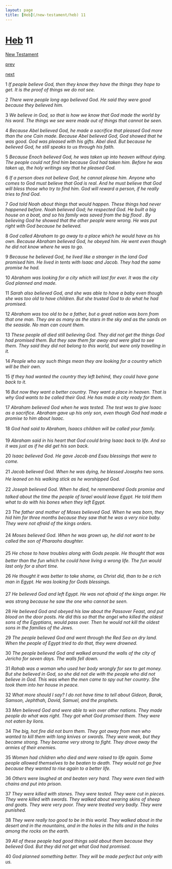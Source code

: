 ```yaml
---
layout: page
title: [Heb](/new-testament/heb) 11
---
```


# [Heb](/new-testament/heb) 11

[New Testament](/new-testament)


[prev](/new-testament/heb/heb-10.html)


[next](/new-testament/heb/heb-12.html)

1 _If people believe God, then they know they have the things they hope to get. It is the proof of things we do not see._

2 _There were people long ago believed God. He said they were good because they believed him._

3 _We believe in God, so that is how we know that God made the world by his word. The things we see were made out of things that cannot be seen._

4 _Because Abel believed God, he made a sacrifice that pleased God more than the one Cain made. Because Abel believed God, God showed that he was good. God was pleased with his gifts. Abel died. But because he believed God, he still speaks to us through his faith._

5 _Because Enoch believed God, he was taken up into heaven without dying. The people could not find him because God had taken him. Before he was taken up, the holy writings say that he pleased God._

6 _If a person does not believe God, he cannot please him. Anyone who comes to God must believe that God is real. And he must believe that God will bless those who try to find him. God will reward a person, if he really tries to find God._

7 _God told Noah about things that would happen. These things had never happened before.  Noah believed God; he respected God. He built a big house on a boat, and so his family was saved from the big flood . By believing God he showed that the other people were wrong. He was put right with God because he believed._

8 _God called Abraham to go away to a place which he would have as his own. Because Abraham believed God, he obeyed him. He went even though he did not know where he was to go._

9 _Because he believed God, he lived like a stranger in the land God promised him. He lived in tents with Isaac and Jacob. They had the same promise he had._

10 _Abraham was looking for a city which will last for ever. It was the city God planned and made._

11 _Sarah also believed God, and she was able to have a baby even though she was too old to have children. But she trusted God to do what he had promised._

12 _Abraham was too old to be a father, but a great nation was born from that one man.  They are as many as the stars in the sky and as the sands on the seaside. No man can count them._

13 _These people all died still believing God. They did not get the things God had promised them. But they saw them far away and were glad to see them. They said they did not belong to this world, but were only travelling in it._

14 _People who say such things mean they are looking for a country which will be their own._

15 _If they had wanted the country they left behind, they could have gone back to it._

16 _But now they want a better country. They want a place in heaven. That is why God wants to be called their God. He has made a city ready for them._

17 _Abraham believed God when he was tested. The test was to give Isaac as a sacrifice.  Abraham gave up his only son, even though God had made a promise to him about Isaac._

18 _God had said to Abraham, Isaacs children will be called your family._

19 _Abraham said in his heart that God could bring Isaac back to life. And so it was just as if he did get his son back._

20 _Isaac believed God. He gave Jacob and Esau blessings that were to come._

21 _Jacob believed God. When he was dying, he blessed Josephs two sons. He leaned on his walking stick as he worshipped God._

22 _Joseph believed God. When he died, he remembered Gods promise and talked about the time the people of Israel would leave Egypt. He told them what to do with his bones when they left Egypt._

23 _The father and mother of Moses believed God. When he was born, they hid him for three months because they saw that he was a very nice baby. They were not afraid of the kings orders._

24 _Moses believed God. When he was grown up, he did not want to be called the son of Pharaohs daughter._

25 _He chose to have troubles along with Gods people. He thought that was better than the fun which he could have living a wrong life. The fun would last only for a short time._

26 _He thought it was better to take shame, as Christ did, than to be a rich man in Egypt. He was looking for Gods blessings._

27 _He believed God and left Egypt. He was not afraid of the kings anger. He was strong because he saw the one who cannot be seen._

28 _He believed God and obeyed his law about the Passover Feast, and put blood on the door posts. He did this so that the angel who killed the oldest sons of the Egyptians, would pass over. Then he would not kill the oldest sons in the families of the Jews._

29 _The people believed God and went through the Red Sea on dry land. When the people of Egypt tried to do that, they were drowned._

30 _The people believed God and walked around the walls of the city of Jericho for seven days. The walls fell down._

31 _Rahab was a woman who used her body wrongly for sex to get money. But she believed in God, so she did not die with the people who did not believe in God. This was when the men came to spy out her country. She took them into her house in peace._

32 _What more should I say? I do not have time to tell about Gideon, Barak, Samson,  Jephthah, David, Samuel, and the prophets._

33 _Men believed God and were able to win over other nations. They made people do what was right. They got what God promised them. They were not eaten by lions._

34 _The big, hot fire did not burn them. They got away from men who wanted to kill them with long knives or swords. They were weak, but they became strong. They became very strong to fight. They drove away the armies of their enemies._

35 _Women had children who died and were raised to life again. Some people allowed themselves to be beaten to death. They would not go free because they wanted to rise again to a better life._

36 _Others were laughed at and beaten very hard. They were even tied with chains and put into prison._

37 _They were killed with stones. They were tested. They were cut in pieces. They were killed with swords. They walked about wearing skins of sheep and goats. They were very poor. They were treated very badly. They were punished._

38 _They were really too good to be in this world. They walked about in the desert and in the mountains, and in the holes in the hills and in the holes among the rocks on the earth._

39 _All of these people had good things said about them because they believed God. But they did not get what God had promised._

40 _God planned something better. They will be made perfect but only with us._

